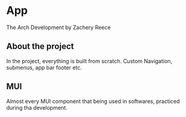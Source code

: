 # App
The Arch Development by Zachery Reece

## About the project
In the project, everything is built from scratch. Custom Navigation, submenus, app bar footer etc.

## MUI
Almost every MUI component that being used in softwares, practiced during tha development.